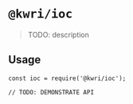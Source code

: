 # `@kwri/ioc`

> TODO: description

## Usage

```
const ioc = require('@kwri/ioc');

// TODO: DEMONSTRATE API
```
